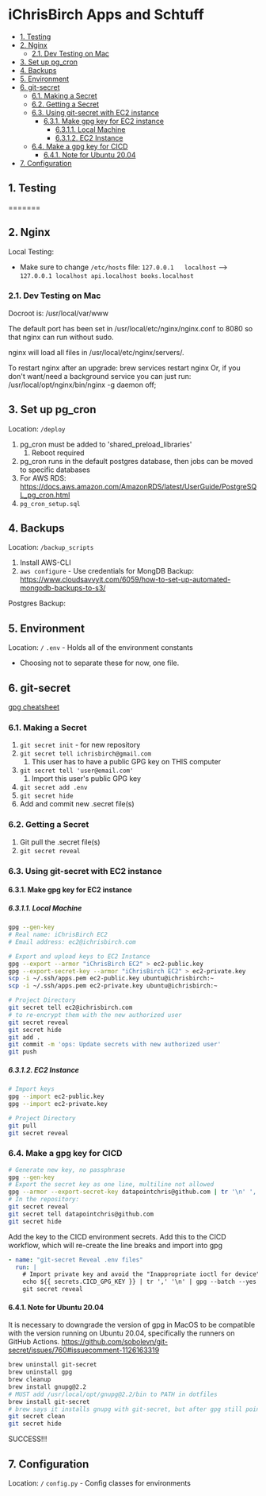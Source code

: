 # iChrisBirch Apps and Schtuff

- [1. Testing](#1-testing)
- [2. Nginx](#2-nginx)
  - [2.1. Dev Testing on Mac](#21-dev-testing-on-mac)
- [3. Set up pg\_cron](#3-set-up-pg_cron)
- [4. Backups](#4-backups)
- [5. Environment](#5-environment)
- [6. git-secret](#6-git-secret)
  - [6.1. Making a Secret](#61-making-a-secret)
  - [6.2. Getting a Secret](#62-getting-a-secret)
  - [6.3. Using git-secret with EC2 instance](#63-using-git-secret-with-ec2-instance)
    - [6.3.1. Make gpg key for EC2 instance](#631-make-gpg-key-for-ec2-instance)
      - [6.3.1.1. Local Machine](#6311-local-machine)
      - [6.3.1.2. EC2 Instance](#6312-ec2-instance)
  - [6.4. Make a gpg key for CICD](#64-make-a-gpg-key-for-cicd)
    - [6.4.1. Note for Ubuntu 20.04](#641-note-for-ubuntu-2004)
- [7. Configuration](#7-configuration)

## 1. Testing

=======

## 2. Nginx

Local Testing:

- Make sure to change `/etc/hosts` file:
  `127.0.0.1   localhost` --> `127.0.0.1 localhost api.localhost books.localhost`

### 2.1. Dev Testing on Mac

Docroot is: /usr/local/var/www

The default port has been set in /usr/local/etc/nginx/nginx.conf to 8080 so that
nginx can run without sudo.

nginx will load all files in /usr/local/etc/nginx/servers/.

To restart nginx after an upgrade:
  brew services restart nginx
Or, if you don't want/need a background service you can just run:
  /usr/local/opt/nginx/bin/nginx -g daemon off;

## 3. Set up pg_cron

Location: `/deploy`

1. pg_cron must be added to 'shared_preload_libraries'
   1. Reboot required
2. pg_cron runs in the default postgres database, then jobs can be moved to specific databases
3. For AWS RDS: <https://docs.aws.amazon.com/AmazonRDS/latest/UserGuide/PostgreSQL_pg_cron.html>
4. `pg_cron_setup.sql`

## 4. Backups

Location: `/backup_scripts`

1. Install AWS-CLI
2. `aws configure` - Use credentials for
MongDB Backup:
<https://www.cloudsavvyit.com/6059/how-to-set-up-automated-mongodb-backups-to-s3/>

Postgres Backup:

## 5. Environment

Location: `/`
`.env` - Holds all of the environment constants

- Choosing not to separate these for now, one file.

## 6. git-secret

[gpg cheatsheet](https://aws-labs.com/gpg-keys-cheatsheet/)

### 6.1. Making a Secret

1. `git secret init` - for new repository
2. `git secret tell ichrisbirch@gmail.com`
   1. This user has to have a public GPG key on THIS computer
3. `git secret tell 'user@email.com'`
   1. Import this user's public GPG key
4. `git secret add .env`
5. `git secret hide`
6. Add and commit new .secret file(s)

### 6.2. Getting a Secret

1. Git pull the .secret file(s)
2. `git secret reveal`

### 6.3. Using git-secret with EC2 instance

#### 6.3.1. Make gpg key for EC2 instance

##### 6.3.1.1. Local Machine

```bash
gpg --gen-key
# Real name: iChrisBirch EC2
# Email address: ec2@ichrisbirch.com

# Export and upload keys to EC2 Instance
gpg --export --armor "iChrisBirch EC2" > ec2-public.key
gpg --export-secret-key --armor "iChrisBirch EC2" > ec2-private.key
scp -i ~/.ssh/apps.pem ec2-public.key ubuntu@ichrisbirch:~
scp -i ~/.ssh/apps.pem ec2-private.key ubuntu@ichrisbirch:~

# Project Directory
git secret tell ec2@ichrisbirch.com
# to re-encrypt them with the new authorized user
git secret reveal
git secret hide
git add .
git commit -m 'ops: Update secrets with new authorized user'
git push
```

##### 6.3.1.2. EC2 Instance

```bash
# Import keys
gpg --import ec2-public.key
gpg --import ec2-private.key

# Project Directory
git pull
git secret reveal
```

### 6.4. Make a gpg key for CICD

```bash
# Generate new key, no passphrase
gpg --gen-key
# Export the secret key as one line, multiline not allowed
gpg --armor --export-secret-key datapointchris@github.com | tr '\n' ',' > cicd-gpg-key.gpg
# In the repository:
git secret reveal
git secret tell datapointchris@github.com
git secret hide
```

Add the key to the CICD environment secrets.
Add this to the CICD workflow, which will re-create the line breaks and import into gpg

```yaml
- name: "git-secret Reveal .env files"
  run: |
    # Import private key and avoid the "Inappropriate ioctl for device" error
    echo ${{ secrets.CICD_GPG_KEY }} | tr ',' '\n' | gpg --batch --yes --pinentry-mode loopback --import
    git secret reveal
```

#### 6.4.1. Note for Ubuntu 20.04

It is necessary to downgrade the version of gpg in MacOS to be compatible with the version running on Ubuntu 20.04, specifically the runners on GitHub Actions.
<https://github.com/sobolevn/git-secret/issues/760#issuecomment-1126163319>

```bash
brew uninstall git-secret
brew uninstall gpg
brew cleanup
brew install gnupg@2.2
# MUST add /usr/local/opt/gnupg@2.2/bin to PATH in dotfiles
brew install git-secret
# brew says it installs gnupg with git-secret, but after gpg still points to 2.2
git secret clean
git secret hide
```

SUCCESS!!!

## 7. Configuration

Location: `/`
`config.py` - Config classes for environments
